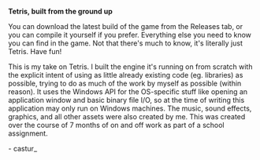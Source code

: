 **Tetris, built from the ground up**

You can download the latest build of the game from the Releases tab, or you can compile it yourself if you prefer. Everything else you need to know you can find in the game. Not that there's much to know, it's literally just Tetris. Have fun!

This is my take on Tetris. I built the engine it's running on from scratch with the explicit intent of using as little already existing code (eg. libraries) as possible, trying to do as much of the work by myself as possible (within reason). It uses the Windows API for the OS-specific stuff like opening an application window and basic binary file I/O, so at the time of writing this application may only run on Windows machines. The music, sound effects, graphics, and all other assets were also created by me. This was created over the course of 7 months of on and off work as part of a school assignment. 

\- castur_